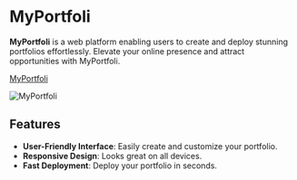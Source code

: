 # MyPortfoli

**MyPortfoli** is a web platform enabling users to create and deploy stunning portfolios effortlessly. Elevate your online presence and attract opportunities with MyPortfoli.

[MyPortfoli](https://my--portfolios.vercel.app/)


![MyPortfoli](https://res.cloudinary.com/driaaeuhp/image/upload/v1718886358/myPortfolio/private/njikeds7llq4zxadhwh5.png)


## Features

- **User-Friendly Interface**: Easily create and customize your portfolio.
- **Responsive Design**: Looks great on all devices.
- **Fast Deployment**: Deploy your portfolio in seconds.

